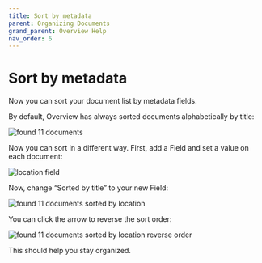 ```yaml
---
title: Sort by metadata
parent: Organizing Documents
grand_parent: Overview Help
nav_order: 6
---
```


# Sort by metadata

Now you can sort your document list by metadata fields.

By default, Overview has always sorted documents alphabetically by title:

![found 11 documents](https://blog.overviewdocs.com/wp-content/uploads/2017/07/Screenshot-from-2017-07-21-11-59-24.png)

Now you can sort in a different way. First, add a Field and set a value on each document:

![location field](https://blog.overviewdocs.com/wp-content/uploads/2017/07/Screenshot-from-2017-07-21-12-04-39.png)

Now, change “Sorted by title” to your new Field:

![found 11 documents sorted by location](https://blog.overviewdocs.com/wp-content/uploads/2017/07/Screenshot-from-2017-07-21-12-01-17.png)

You can click the arrow to reverse the sort order:

![found 11 documents sorted by location reverse order](https://blog.overviewdocs.com/wp-content/uploads/2017/07/Screenshot-from-2017-07-21-12-01-52.png)

This should help you stay organized.
